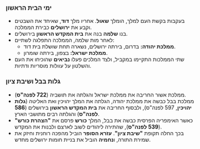 ### ימי הבית הראשון

- בעקבות בקשת העם למלך, הומלך **שאול**. אחריו מלך **דוד**, שאיחד את השבטים וקבע את **ירושלים** כבירת הממלכה.
- בנו **שלמה** בנה את **בית המקדש הראשון** בירושלים.
- לאחר מות שלמה, הממלכה התפלגה לשתיים:
  - **ממלכת יהודה:** בדרום, בירתה ירושלים, נשארה תחת שושלת בית דוד.
  - **ממלכת ישראל:** בצפון, בירתה שומרון.
- שתי הממלכות התקיימו במקביל, ולצד המלכים פעלו **נביאים** שהוכיחו את העם והשלטון על עוולות מוסריות ודתיות.

### גלות בבל ושיבת ציון

- ממלכת אשור החריבה את ממלכת ישראל והגלתה את תושביה (**722 לפנה"ס**).
- ממלכת בבל כבשה את ממלכת יהודה, הגלתה את המלך יהויכין ואת האליטה (**גלות יהויכין**, 597 לפנה"ס), ולבסוף החריבה את **בית המקדש הראשון** בירושלים (**586 לפנה"ס**) והגלתה רבים מתושבי הארץ.
- כאשר האימפריה הפרסית כבשה את בבל, המלך **כורש** פרסם את **"הצהרת כורש"** (**539 לפנה"ס**), שהתירה ליהודים לשוב לארצם ולבנות את המקדש.
- בכך החלה תקופת **"שיבת ציון"**. **עזרא הסופר** הוביל מהפכה רוחנית וחיזק את שמירת התורה, ו**נחמיה** הוביל את בניית חומות ירושלים מחדש.
